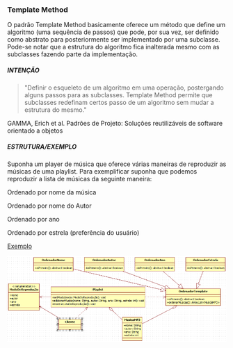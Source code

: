 ### Template Method

O padrão Template Method basicamente oferece um método que define um algoritmo (uma sequência de passos) que pode, por sua vez, ser definido como abstrato para posteriormente ser implementado por uma subclasse. Pode-se notar que a estrutura do algoritmo fica inalterada mesmo com as subclasses fazendo parte da implementação.

##### INTENÇÃO

>"Definir o esqueleto de um algoritmo em uma operação, postergando alguns passos para as subclasses. Template Method permite que subclasses redefinam certos passo de um algoritmo sem mudar a estrutura do mesmo." 

GAMMA, Erich et al. Padrões de Projeto: Soluções reutilizáveis de software orientado a objetos

##### ESTRUTURA/EXEMPLO

Suponha um player de música que oferece várias maneiras de reproduzir as músicas de uma playlist. Para exemplificar suponha que podemos reproduzir a lista de músicas da seguinte maneira:

Ordenado por nome da música

Ordenado por nome do Autor

Ordenado por ano

Ordenado por estrela (preferência do usuário)

[Exemplo](https://bit.ly/2ZNZfQi)

![alt text](template-method.png)
